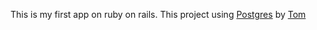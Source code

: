 This is my first app on ruby on rails.
This project using [Postgres](http://www.postgresql.org) by [Tom](http://3bikes.org)

